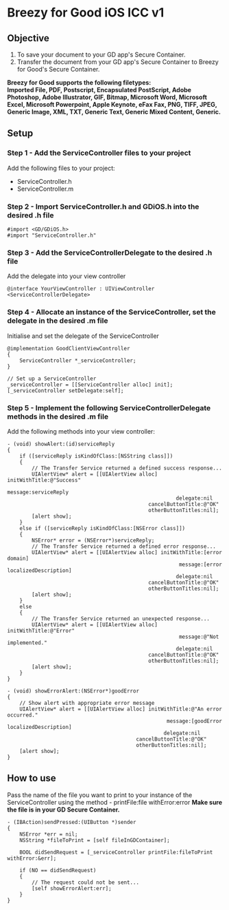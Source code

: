 Breezy for Good iOS ICC v1
============================

Objective
----------------
1. To save your document to your GD app's Secure Container.
2. Transfer the document from your GD app's Secure Container to Breezy for Good's Secure Container.
 

**Breezy for Good supports the following filetypes:**  
**Imported File, PDF, Postscript, Encapsulated PostScript, Adobe Photoshop, Adobe Illustrator, GIF, Bitmap, Microsoft Word, Microsoft Excel, Microsoft Powerpoint, Apple Keynote, eFax Fax, PNG, TIFF, JPEG, Generic Image, XML, TXT, Generic Text, Generic Mixed Content, Generic.**

Setup
----------------
### Step 1 - Add the ServiceController files to your project
Add the following files to your project:

- ServiceController.h
- ServiceController.m

### Step 2 - Import ServiceController.h and GDiOS.h into the desired .h file
```objc
#import <GD/GDiOS.h>
#import "ServiceController.h"
```

### Step 3 - Add the ServiceControllerDelegate to the desired .h file
Add the delegate into your view controller
```objc
@interface YourViewController : UIViewController <ServiceControllerDelegate>
```

### Step 4 - Allocate an instance of the ServiceController, set the delegate in the desired .m file
Initialise and set the delegate of the ServiceController
```objc
@implementation GoodClientViewController
{
    ServiceController *_serviceController;
}
```

```objc
// Set up a ServiceController
_serviceController = [[ServiceController alloc] init];
[_serviceController setDelegate:self];
```

### Step 5 - Implement the following ServiceControllerDelegate methods in the desired .m file
Add the following methods into your view controller:
```objc
- (void) showAlert:(id)serviceReply
{
    if ([serviceReply isKindOfClass:[NSString class]])
    {
        // The Transfer Service returned a defined success response...
        UIAlertView* alert = [[UIAlertView alloc] initWithTitle:@"Success"
                                                        message:serviceReply
                                                       delegate:nil
                                              cancelButtonTitle:@"OK"
                                              otherButtonTitles:nil];
        [alert show];
    }
    else if ([serviceReply isKindOfClass:[NSError class]])
    {
        NSError* error = (NSError*)serviceReply;
        // The Transfer Service returned a defined error response...
        UIAlertView* alert = [[UIAlertView alloc] initWithTitle:[error domain]
                                                        message:[error localizedDescription]
                                                       delegate:nil
                                              cancelButtonTitle:@"OK"
                                              otherButtonTitles:nil];
        [alert show];
    }
    else
    {
        // The Transfer Service returned an unexpected response...
        UIAlertView* alert = [[UIAlertView alloc] initWithTitle:@"Error"
                                                        message:@"Not implemented."
                                                       delegate:nil
                                              cancelButtonTitle:@"OK"
                                              otherButtonTitles:nil];
        [alert show];
    }
}
```

```objc
- (void) showErrorAlert:(NSError*)goodError
{
    // Show alert with appropriate error message
    UIAlertView* alert = [[UIAlertView alloc] initWithTitle:@"An error occurred."
                                                    message:[goodError localizedDescription]
                                                   delegate:nil
                                          cancelButtonTitle:@"OK"
                                          otherButtonTitles:nil];
    [alert show];
}
```
How to use
----------------
Pass the name of the file you want to print to your instance of the ServiceController using the method - printFile:file withError:error
**Make sure the file is in your GD Secure Container.**

```objc
- (IBAction)sendPressed:(UIButton *)sender
{
    NSError *err = nil;
    NSString *fileToPrint = [self fileInGDContainer];
    
    BOOL didSendRequest = [_serviceController printFile:fileToPrint withError:&err];
    
    if (NO == didSendRequest)
    {
        // The request could not be sent...
        [self showErrorAlert:err];
    }
}
```

